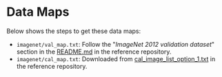 # Data Maps

Below shows the steps to get these data maps:

- `imagenet/val_map.txt`: Follow the "*ImageNet 2012 validation dataset*" section in the [README.md](https://github.com/mlperf/inference/blob/master/v0.5/classification_and_detection/README.md) in the reference repository.
- `imagenet/cal_map.txt`: Downloaded from [cal_image_list_option_1.txt](https://github.com/mlperf/inference/blob/master/calibration/ImageNet/cal_image_list_option_1.txt) in the reference repository.
